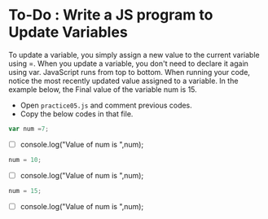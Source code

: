 # To-Do : Write a JS program to Update Variables

To update a variable, you simply assign a new value to the current variable using =. When you update a variable, you don't need to declare it again using var. JavaScript runs from top to bottom. When running your code, notice the most recently updated value assigned to a variable. In the example below, the Final value of the variable num is 15.



- Open `practice05.js` and comment previous codes.
- Copy the below codes in that file.

```js
var num =7;
```
* [ ]  console.log("Value of num is ",num);
```js
num = 10;
```
* [ ]  console.log("Value of num is ",num);
```js
num = 15;
```
* [ ]  console.log("Value of num is ",num);
